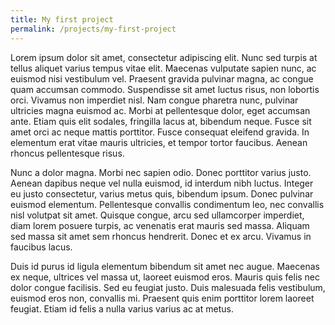 ```yaml
---
title: My first project
permalink: /projects/my-first-project
---
```


Lorem ipsum dolor sit amet, consectetur adipiscing elit. Nunc sed turpis at tellus aliquet varius tempus vitae elit. Maecenas vulputate sapien nunc, ac euismod nisi vestibulum vel. Praesent gravida pulvinar magna, ac congue quam accumsan commodo. Suspendisse sit amet luctus risus, non lobortis orci. Vivamus non imperdiet nisl. Nam congue pharetra nunc, pulvinar ultricies magna euismod ac. Morbi at pellentesque dolor, eget accumsan ante. Etiam quis elit sodales, fringilla lacus at, bibendum neque. Fusce sit amet orci ac neque mattis porttitor. Fusce consequat eleifend gravida. In elementum erat vitae mauris ultricies, et tempor tortor faucibus. Aenean rhoncus pellentesque risus.

Nunc a dolor magna. Morbi nec sapien odio. Donec porttitor varius justo. Aenean dapibus neque vel nulla euismod, id interdum nibh luctus. Integer eu justo consectetur, varius metus quis, bibendum ipsum. Donec pulvinar euismod elementum. Pellentesque convallis condimentum leo, nec convallis nisl volutpat sit amet. Quisque congue, arcu sed ullamcorper imperdiet, diam lorem posuere turpis, ac venenatis erat mauris sed massa. Aliquam sed massa sit amet sem rhoncus hendrerit. Donec et ex arcu. Vivamus in faucibus lacus.

Duis id purus id ligula elementum bibendum sit amet nec augue. Maecenas ex neque, ultrices vel massa ut, laoreet euismod eros. Mauris quis felis nec dolor congue facilisis. Sed eu feugiat justo. Duis malesuada felis vestibulum, euismod eros non, convallis mi. Praesent quis enim porttitor lorem laoreet feugiat. Etiam id felis a nulla varius varius ac at metus.